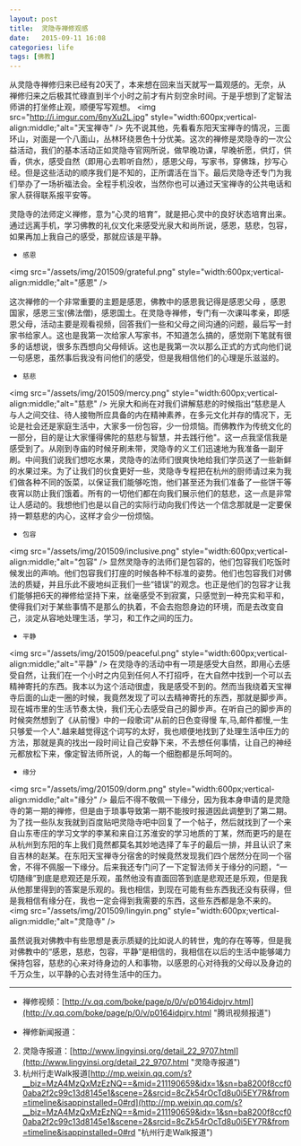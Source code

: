```yaml
---
layout: post
title:  灵隐寺禅修观感
date:   2015-09-11 16:08
categories: life
tags: [佛教]
---
```

从灵隐寺禅修归来已经有20天了，本来想在回来当天就写一篇观感的。无奈，从禅修归来之后极其忙碌直到半个小时之前才有片刻空余时间。于是乎想到了定智法师讲的打坐修止观，顺便写写观想。
<img src="http://i.imgur.com/6nyXu2L.jpg" style="width:600px;vertical-align:middle;"alt="天宝禅寺"  />
先不说其他，先看看东阳天宝禅寺的情况，三面环山，对面是一个八面山，丛林环绕景色十分优美。这次的禅修是灵隐寺的一次公益活动，我们的基本活动正如灵隐寺官网所说，做早晚功课，早晚祈愿，供灯，供香，供水，感受自然（即用心去聆听自然），感恩父母，写家书，穿佛珠，抄写心经。但是这些活动的顺序我们是不知的，正所谓活在当下。最后灵隐寺还专门为我们举办了一场祈福法会。全程手机没收，当然你也可以通过天宝禅寺的公共电话和家人获得联系报平安等。

灵隐寺的法师定义禅修，意为“心灵的培育”，就是把心灵中的良好状态培育出来。通过远离手机，学习佛教的礼仪文化来感受光泉大和尚所说，感恩，慈悲，包容，如果再加上我自己的感受，那就应该是平静。



- `感恩`

<img src="/assets/img/201509/grateful.png" style="width:600px;vertical-align:middle;"alt="感恩"  />

这次禅修的一个非常重要的主题是感恩，佛教中的感恩我记得是感恩父母 ，感恩国家，感恩三宝(佛法僧)，感恩国土。在灵隐寺禅修，专门有一次课叫孝亲，即感恩父母，活动主要是观看视频，回答我们一些和父母之间沟通的问题，最后写一封家书给家人。这也是我第一次给家人写家书，不知道怎么搞的，感觉刚下笔就有很多的话想说，很多东西想向父母倾诉。这也是我第一次以那么正式的方式向他们说一句感恩，虽然事后我没有问他们的感受，但是我相信他们的心理是乐滋滋的。

- `慈悲`

<img src="/assets/img/201509/mercy.png" style="width:600px;vertical-align:middle;"alt="慈悲"  />
光泉大和尚在对我们讲解慈悲的时候指出“慈悲是人与人之间交往、待人接物所应具备的内在精神素养，在多元文化并存的情况下，无论是社会还是家庭生活中，大家多一份包容，少一份烦恼。而佛教作为传统文化的一部分，目的是让大家懂得佛陀的慈悲与智慧，并去践行他"。这一点我坚信我是感受到了。从刚到寺庙的时候牙刷未带，灵隐寺的义工们迅速地为我准备一副牙刷。中间我们说我们想吃水果，灵隐寺的法师们很爽快地给我们学员送了一些新鲜的水果过来。为了让我们的伙食更好一些，灵隐寺专程把在杭州的厨师请过来为我们做各种不同的饭菜，以保证我们能够吃饱，他们甚至还为我们准备了一些饼干等夜宵以防止我们饿着。所有的一切他们都在向我们展示他们的慈悲，这一点是非常让人感动的。我想他们也是以自己的实际行动向我们传达一个信念那就是一定要保持一颗慈悲的内心，这样才会少一份烦恼。

- `包容`

<img src="/assets/img/201509/inclusive.png" style="width:600px;vertical-align:middle;"alt="包容"  />
显然灵隐寺的法师们是包容的，他们包容我们吃饭时候发出的声响。他们包容我们打座的时候各种不标准的姿势。他们也包容我们对佛法的质疑，并且乐此不疲地纠正我们一些“错误”的观念。也正是他们的包容才让我们能够把6天的禅修给坚持下来，丝毫感受不到寂寞，只感觉到一种充实和平和，使得我们对于某些事情不是那么的执着，不会去抱怨身边的环境，而是去改变自己，淡定从容地处理生活，学习，和工作之间的压力。

- `平静`

<img src="/assets/img/201509/peaceful.png" style="width:600px;vertical-align:middle;"alt="平静"  />
在灵隐寺的活动中有一项是感受大自然，即用心去感受自然，让我们在一个小时之内见到任何人不打招呼，在大自然中找到一个可以去精神寄托的东西。我本以为这个活动很虚，我是感受不到的。然而当我绕着天宝禅寺后面的山走一圈的时候，我竟然发现了可以去精神寄托的东西，那就是脚步声。现在城市里的生活节奏太快，我们无心去感受自己的脚步声。在听自己的脚步声的时候突然想到了《从前慢》中的一段歌词"从前的日色变得慢
车,马,邮件都慢,一生只够爱一个人".越来越觉得这个词写的太好，我也顺便地找到了处理生活中压力的方法，那就是真的找出一段时间让自己安静下来，不去想任何事情，让自己的神经元都放松下来，像定智法师所说，人的每一个细胞都是乐呵呵的。


- `缘分`

<img src="/assets/img/201509/dorm.png" style="width:600px;vertical-align:middle;"alt="缘分"  />
最后不得不敬佩一下缘分，因为我本身申请的是灵隐寺的第一期的禅修，但是由于琐事导致第一期不能按时报道因此调整到了第二期。为了找一些队友我就到百度贴吧灵隐寺吧中回复了一个帖子，然后就找到了一个来自山东枣庄的学习文学的李某和来自江苏淮安的学习地质的丁某，然而更巧的是在从杭州到东阳的车上我们竟然都莫名其妙地选择了车子的最后一排，并且认识了来自吉林的赵某。在东阳天宝禅寺分宿舍的时候竟然发现我们四个居然分在同一个宿舍，不得不佩服一下缘分。后来我还专门问了一下定智法师关于缘分的问题，“一切随缘”到底是悲观还是乐观，虽然他没有直面回答到底是悲观还是乐观，但是我从他那里得到的答案是乐观的。我也相信，到现在可能有些东西我还没有获得，但是我相信有缘分在，我也一定会得到我需要的东西，这些东西都是急不来的。
<img src="/assets/img/201509/lingyin.png" style="width:600px;vertical-align:middle;"alt="灵隐寺"  />

虽然说我对佛教中有些思想是表示质疑的比如说人的转世，鬼的存在等等，但是我对佛教中的“感恩，慈悲，包容，平静”是相信的，我相信在以后的生活中能够竭力保持包容，慈悲的心来对待身边的人和事物，以感恩的心对待我的父母以及身边的千万众生，以平静的心去对待生活中的压力。


----------


- 禅修视频：[http://v.qq.com/boke/page/p/0/v/p0164idpjrv.html](http://v.qq.com/boke/page/p/0/v/p0164idpjrv.html "腾讯视频报道")


- 禅修新闻报道：

2. 灵隐寺报道：[http://www.lingyinsi.org/detail_22_9707.html](http://www.lingyinsi.org/detail_22_9707.html "灵隐寺报道")
3. 杭州行走Walk报道[http://mp.weixin.qq.com/s?__biz=MzA4MzQxMzEzNQ==&mid=211190659&idx=1&sn=ba8200f8ccf00aba2f2c99c13d8145e1&scene=2&srcid=8cZk54rOcTd8u0i5EY7R&from=timeline&isappinstalled=0#rd](http://mp.weixin.qq.com/s?__biz=MzA4MzQxMzEzNQ==&mid=211190659&idx=1&sn=ba8200f8ccf00aba2f2c99c13d8145e1&scene=2&srcid=8cZk54rOcTd8u0i5EY7R&from=timeline&isappinstalled=0#rd "杭州行走Walk报道")
